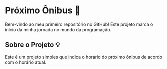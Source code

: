 # Próximo Ônibus 🚌

Bem-vindo ao meu primeiro repositório no GitHub! Este projeto marca o início da minha jornada no mundo da programação. 

## Sobre o Projeto 💡

Este é um projeto simples que indica o horário do próximo ônibus de acordo com o horário atual.